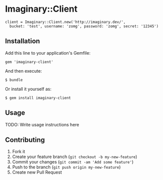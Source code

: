 # Imaginary::Client

    client = Imaginary::Client.new('http://imaginary.dev/',
      bucket: 'test', username: 'zomg', password: 'zomg', secret: '12345')

## Installation

Add this line to your application's Gemfile:

    gem 'imaginary-client'

And then execute:

    $ bundle

Or install it yourself as:

    $ gem install imaginary-client

## Usage

TODO: Write usage instructions here

## Contributing

1. Fork it
2. Create your feature branch (`git checkout -b my-new-feature`)
3. Commit your changes (`git commit -am 'Add some feature'`)
4. Push to the branch (`git push origin my-new-feature`)
5. Create new Pull Request
